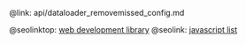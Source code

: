 @link: api/dataloader_removemissed_config.md

@seolinktop: [web development library](https://webix.com)
@seolink: [javascript list](https://webix.com/widget/list/)